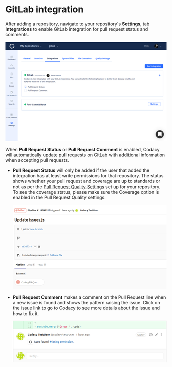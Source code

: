# GitLab integration

After adding a repository, navigate to your repository's **Settings**, tab **Integrations** to enable GitLab integration for pull request status and comments.

![](/images/gitlab-integration.png)

When **Pull Request Status** or **Pull Request Comment** is enabled, Codacy will automatically update pull requests on GitLab with additional information when accepting pull requests.

-   **Pull Request Status** will only be added if the user that added the integration has at least write permissions for that repository. The status shows whether your pull request and coverage are up to standards or not as per the [Pull Request Quality Settings](/hc/en-us/articles/360009164573-Quality-Settings) set up for your repository. To see the coverage status, please make sure the Coverage option is enabled in the Pull Request Quality settings.

    ![](/images/gitlab-integration-pr-status.png)

-   **Pull Request Comment** makes a comment on the Pull Request line when a new issue is found and shows the pattern raising the issue. Click on the issue link to go to Codacy to see more details about the issue and how to fix it.

    ![](/images/gitlab-integration-pr-comment.png)
